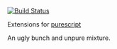 [![Build Status](https://travis-ci.org/jutaro/purescript-extensions.svg?branch=master)](https://travis-ci.org/jutaro/purescript-extensions)

Extensions for [purescript](http://www.purescript.org)

An ugly bunch and unpure mixture.
